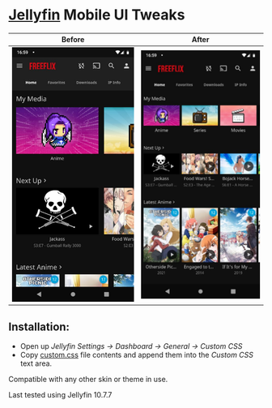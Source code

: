 # [Jellyfin](https://github.com/jellyfin/jellyfin) Mobile UI Tweaks 

Before                     |  After
:-------------------------:|:-------------------------:
![](/screenshots/before.jpeg?raw=true)  |  ![](/screenshots/after.jpeg?raw=true)

## Installation:
* Open up _Jellyfin Settings -> Dashboard -> General -> Custom CSS_
* Copy [custom.css](custom.css) file contents and append them into the _Custom CSS_ text area.

Compatible with any other skin or theme in use.

Last tested using Jellyfin 10.7.7
